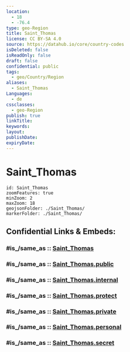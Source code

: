 ```yaml
---
location:
  - 18
  - -76.4
type: geo-Region
title: Saint_Thomas
license: CC BY-SA 4.0
source: https://datahub.io/core/country-codes
isDeleted: false
isReadOnly: false
draft: false
confidential: public
tags:
  - geo/Country/Region
aliases:
  - Saint_Thomas
Languages:
  - de
cssclasses:
  - geo-Region
publish: true
linkTitle:
keywords:
layout:
publishDate:
expiryDate:
---
```


# Saint_Thomas

```leaflet
id: Saint_Thomas
zoomFeatures: true 
minZoom: 2 
maxZoom: 18
geojsonFolder: ./Saint_Thomas/
markerFolder: ./Saint_Thomas/
```


## Confidential Links & Embeds: 

### #is_/same_as :: [Saint_Thomas](/_Standards/Earth/Continent/America~Caribbean/Jamaica/Parishes~Jamaica/Saint_Thomas.md) 

### #is_/same_as :: [Saint_Thomas.public](/_public/Earth/Continent/America~Caribbean/Jamaica/Parishes~Jamaica/Saint_Thomas.public.md) 

### #is_/same_as :: [Saint_Thomas.internal](/_internal/Earth/Continent/America~Caribbean/Jamaica/Parishes~Jamaica/Saint_Thomas.internal.md) 

### #is_/same_as :: [Saint_Thomas.protect](/_protect/Earth/Continent/America~Caribbean/Jamaica/Parishes~Jamaica/Saint_Thomas.protect.md) 

### #is_/same_as :: [Saint_Thomas.private](/_private/Earth/Continent/America~Caribbean/Jamaica/Parishes~Jamaica/Saint_Thomas.private.md) 

### #is_/same_as :: [Saint_Thomas.personal](/_personal/Earth/Continent/America~Caribbean/Jamaica/Parishes~Jamaica/Saint_Thomas.personal.md) 

### #is_/same_as :: [Saint_Thomas.secret](/_secret/Earth/Continent/America~Caribbean/Jamaica/Parishes~Jamaica/Saint_Thomas.secret.md)

